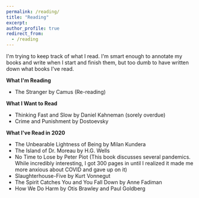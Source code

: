 ```yaml
---
permalink: /reading/
title: "Reading"
excerpt: 
author_profile: true
redirect_from: 
  - /reading
---
```

I'm trying to keep track of what I read. I'm smart enough to annotate my books and write when I start and finish them, but too dumb to have written down what books I've read. 

**What I'm Reading**
* The Stranger by Camus (Re-reading)

**What I Want to Read**
* Thinking Fast and Slow by Daniel Kahneman (sorely overdue)
* Crime and Punishment by Dostoevsky

**What I've Read in 2020**
* The Unbearable Lightness of Being by Milan Kundera
* The Island of Dr. Moreau by H.G. Wells
* No Time to Lose by Peter Piot (This book discusses several pandemics. While incredibly interesting, I got 300 pages in until I realized it made me more anxious about COVID and gave up on it)
* Slaughterhouse-Five by Kurt Vonnegut
* The Spirit Catches You and You Fall Down by Anne Fadiman
* How We Do Harm by Otis Brawley and Paul Goldberg
